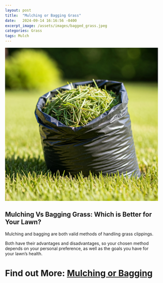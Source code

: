 ```yaml
---
layout: post
title:  "Mulching or Bagging Grass"
date:   2024-09-14 16:16:56 -0400
excerpt_image: /assets/images/bagged_grass.jpeg
categories: Grass
tags: Mulch
---
```


<img src="/assets/images/bagged_grass.jpeg">

## Mulching Vs Bagging Grass: Which is Better for Your Lawn?

Mulching and bagging are both valid methods of handling grass clippings. 

Both have their advantages and disadvantages, so your chosen method depends on your personal preference, as well as the goals you have for your lawn’s health.

# Find out More: [Mulching or Bagging](https://www.protoolreviews.com/mulching-vs-bagging-grass-which-is-better-for-your-lawn/)
